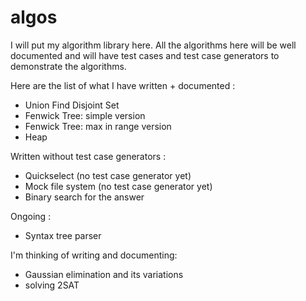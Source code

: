 # algos

I will put my algorithm library here. All the algorithms here will be well documented and will have test cases and test case generators to demonstrate the algorithms.

Here are the list of what I have written + documented :

- Union Find Disjoint Set
- Fenwick Tree: simple version
- Fenwick Tree: max in range version
- Heap

Written without test case generators :

- Quickselect (no test case generator yet)
- Mock file system (no test case generator yet)
- Binary search for the answer

Ongoing :

- Syntax tree parser

I'm thinking of writing and documenting:

- Gaussian elimination and its variations
- solving 2SAT
